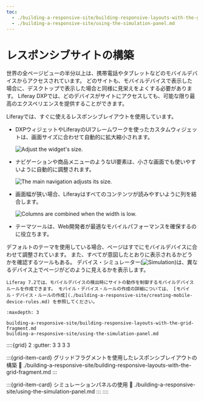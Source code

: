 ```yaml
---
toc:
  - ./building-a-responsive-site/building-responsive-layouts-with-the-grid-fragment.md
  - ./building-a-responsive-site/using-the-simulation-panel.md
---
```

# レスポンシブサイトの構築

世界の全ページビューの半分以上は、携帯電話やタブレットなどのモバイルデバイスからアクセスされています。 どのサイトも、モバイルデバイスで表示した場合に、デスクトップで表示した場合と同様に見栄えをよくする必要があります。 Liferay DXPでは、どのデバイスがサイトにアクセスしても、可能な限り最高のエクスペリエンスを提供することができます。

Liferayでは、すぐに使えるレスポンシブレイアウトを使用しています。

* DXPウィジェットやLiferayのUIフレームワークを使ったカスタムウィジェットは、画面サイズに合わせて自動的に拡大縮小されます。

  ![Adjust the widget's size.](./building-a-responsive-site/building-a-responsive-site/images/01.png)

* ナビゲーションや商品メニューのようなUI要素は、小さな画面でも使いやすいように自動的に調整されます。

  ![The main navigation adjusts its size.](./building-a-responsive-site/building-a-responsive-site/images/02.png)

* 画面幅が狭い場合、Liferayはすべてのコンテンツが読みやすいように列を結合します。

  ![Columns are combined when the width is low.](./building-a-responsive-site/building-a-responsive-site/images/03.png)

* テーマツールは、Web開発者が最適なモバイルパフォーマンスを確保するのに役立ちます。

デフォルトのテーマを使用している場合、ページはすでにモバイルデバイスに合わせて調整されています。 また、すべてが意図したとおりに表示されるかどうかを確認するツールもある。 デバイス・シミュレーター(![Simulation](../../images/icon-simulation.png))は、異なるデバイス上でページがどのように見えるかを表示します。

```{tip}
Liferay 7.2では、モバイルデバイスの検出時にサイトの動作を制御するモバイルデバイスルールを作成できます。 モバイル・デバイス・ルールの作成の詳細については、 [モバイル・デバイス・ルールの作成](./building-a-responsive-site/creating-mobile-device-rules.md) を参照してください。
```

```{toctree}
:maxdepth: 3

building-a-responsive-site/building-responsive-layouts-with-the-grid-fragment.md
building-a-responsive-site/using-the-simulation-panel.md
```

::::{grid} 2
:gutter: 3 3 3 3

:::{grid-item-card} グリッドフラグメントを使用したレスポンシブレイアウトの構築
:link: ./building-a-responsive-site/building-responsive-layouts-with-the-grid-fragment.md
:::

:::{grid-item-card} シミュレーションパネルの使用
:link: ./building-a-responsive-site/using-the-simulation-panel.md
:::
::::
